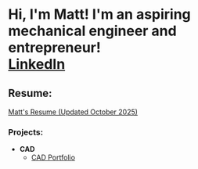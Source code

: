 <h1>Hi, I'm Matt! I'm an aspiring mechanical engineer and entrepreneur! <br/><a  <a href="https://www.linkedin.com/in/matt-nielsen03/">LinkedIn</a>
<h2>Resume:</h2> <a href="https://github.com/mniel17/resume.pdf"> Matt's Resume (Updated October 2025)</a>
<h3>Projects:</h3>

- <b>CAD</b>
  - [CAD Portfolio](https://github.com/mniel17/mniel17_CAD_Portfolio.pdf)
<!--
**
- <b>Python</b>
  - [Package Delivery Application (Datastructures and Algorithms Demo)](https://github.com/joshmadakor1/Package-Delivery-Pathfinding-Algorithm)
**


<!--
**joshmadakor1/joshmadakor1** is a ✨ _special_ ✨ repository because its `README.md` (this file) appears on your GitHub profile.

Here are some ideas to get you started:

- 🔭 I’m currently working on ...
- 🌱 I’m currently learning ...
- 👯 I’m looking to collaborate on ...
- 🤔 I’m looking for help with ...
- 💬 Ask me about ...
- 📫 How to reach me: ...
- 😄 Pronouns: ...
- ⚡ Fun fact: ...
-->



